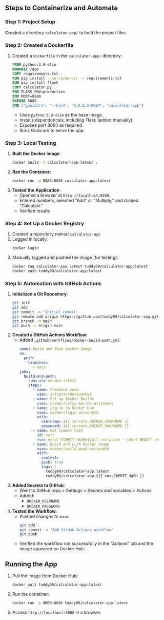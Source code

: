## Steps to Containerize and Automate

### Step 1: Project Setup

Created a directory `calculator-app/` to hold the project files.

### Step 2: Created a Dockerfile

1. Created a `Dockerfile` in the `calculator-app/` directory:
   ```Dockerfile
   FROM python:3.9-slim
   WORKDIR /app
   COPY requirements.txt .
   RUN pip install --no-cache-dir -r requirements.txt
   RUN pip install flask
   COPY calculator.py .
   ENV FLASK_ENV=production
   ENV PORT=8080
   EXPOSE 8080
   CMD ["gunicorn", "--bind", "0.0.0.0:8080", "calculator:app"]
   ```
   - Uses `python:3.9-slim` as the base image.
   - Installs dependencies, including Flask (added manually).
   - Exposes port 8080 as required.
   - Runs Gunicorn to serve the app.

### Step 3: Local Testing

1. **Built the Docker Image**:
   ```bash
   docker build -t calculator-app:latest .
   ```
2. **Ran the Container**:
   ```bash
   docker run -p 8080:8080 calculator-app:latest
   ```
3. **Tested the Application**:
   - Opened a browser at `http://localhost:8080`.
   - Entered numbers, selected "Add" or "Multiply," and clicked "Calculate."
   - Verified results

### Step 4: Set Up a Docker Registry

1. Created a repository named `calculator-app`
2. Logged in locally:
   ```bash
   docker login
   ```
3. Manually tagged and pushed the image (for testing):
   ```bash
   docker tag calculator-app:latest tuddy09/calculator-app:latest
   docker push tuddy09/calculator-app:latest
   ```

### Step 5: Automation with GitHub Actions

1. **Initialized a Git Repository**:
   ```bash
   git init
   git add .
   git commit -m "Initial commit"
   git remote add origin https://github.com/tuddy09/calculator-app.git
   git branch -M main
   git push -u origin main
   ```
2. **Created a GitHub Actions Workflow**:
   - Added `.github/workflows/docker-build-push.yml`:
     ```yaml
     name: Build and Push Docker Image
     on:
       push:
         branches:
           - main
     jobs:
       build-and-push:
         runs-on: ubuntu-latest
         steps:
           - name: Checkout code
             uses: actions/checkout@v3
           - name: Set up Docker Buildx
             uses: docker/setup-buildx-action@v2
           - name: Log in to Docker Hub
             uses: docker/login-action@v2
             with:
               username: ${{ secrets.DOCKER_USERNAME }}
               password: ${{ secrets.DOCKER_PASSWORD }}
           - name: Get commit hash
             id: vars
             run: echo "COMMIT_HASH=$(git rev-parse --short HEAD)" >> $GITHUB_ENV
           - name: Build and push Docker image
             uses: docker/build-push-action@v4
             with:
               context: .
               push: true
               tags: |
                 tuddy09/calculator-app:latest
                 tuddy09/calculator-app:${{ env.COMMIT_HASH }}
     ```
3. **Added Secrets to GitHub**:
   - Went to GitHub repo > Settings > Secrets and variables > Actions.
   - Added:
     - `DOCKER_USERNAME`
     - `DOCKER_PASSWORD`
4. **Tested the Workflow**:
   - Pushed changes to `main`:
     ```bash
     git add .
     git commit -m "Add GitHub Actions workflow"
     git push
     ```
   - Verified the workflow ran successfully in the "Actions" tab and the image appeared on Docker Hub.

## Running the App

1. Pull the image from Docker Hub:
   ```bash
   docker pull tuddy09/calculator-app:latest
   ```
2. Run the container:
   ```bash
   docker run -p 8080:8080 tuddy09/calculator-app:latest
   ```
3. Access `http://localhost:8080` in a browser.

